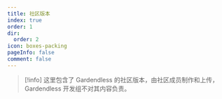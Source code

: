 ```yaml
---
title: 社区版本
index: true
order: 1
dir:
  order: 2
icon: boxes-packing
pageInfo: false
comment: false
---
```


> [!info]
> 这里包含了 Gardendless 的社区版本，由社区成员制作和上传，Gardendless 开发组不对其内容负责。

<script setup>
    import { onMounted } from 'vue';
    onMounted(() => {
        (window.adsbygoogle = window.adsbygoogle || []).push({});
    })
</script>

<Catalog />

<ins class="adsbygoogle"
     style="display:block"
     data-ad-client="ca-pub-2336226859954206"
     data-ad-slot="6758794743"
     data-ad-format="auto"
     data-full-width-responsive="true">
</ins>

